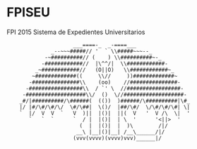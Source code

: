# FPISEU
FPI 2015 Sistema de Expedientes Universitarios


                         ___====-_  _-====___
                  _--~~~#####// '  ` \\#####~~~--_
                -~##########// (    ) \\##########~-_
               -############//  |\^^/|  \\############-
             _~############//   (O||O)   \\############~_ 
            ~#############((     \\//     ))#############~  
           -###############\\    (oo)    //###############-
          -#################\\  / `' \  //#################- 
         -###################\\/  ()  \//###################-
        _#/|##########/\######(  (())  )######/\##########|\#_
        |/ |#/\#/\#/\/  \#/\##|  \()/  |##/\#/  \/\#/\#/\#| \|
        `  |/  V  V  `   V  )||  |()|  ||(  V   '  V /\  \|  '
           `   `  `      `  / |  |()|  | \  '      '<||>  '
                           (  |  |()|  |  )\        /|/
                          __\ |__|()|__| /__\______/|/
                         (vvv(vvvv)(vvvv)vvv)______|/
